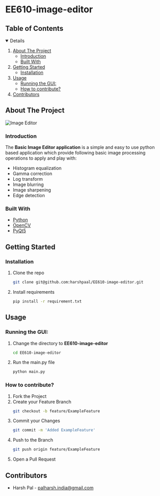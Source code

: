 <!-- PROJECT SHIELDS -->
<!--
concise syntax you may use.
*** https://www.markdownguide.org/basic-syntax/#reference-style-links
-->
# EE610-image-editor
## Table of Contents
<!-- TABLE OF CONTENTS -->
<details open="open">
  <ol>
    <li>
      <a href="#about-the-project">About The Project</a>
      <ul>
        <li><a href="#introduction">Introduction</a></li>
        <li><a href="#built-with">Built With</a></li>
      </ul>
    </li>
    <li>
      <a href="#getting-started">Getting Started</a>
      <ul>
        <li><a href="#installation">Installation</a></li>
      </ul>
    </li>
    <li>
        <a href="#usage">Usage</a>
        <ul>
<li><a href="#running-the-gui">Running the GUI:</a>
</li>
<li><a href="#how-to-contribute?">How to contribute?</a>
</li>
        </ul>
    </li>
    <li><a href="#contributors">Contributors</a></li>
  </ol>
</details>



<!-- ABOUT THE PROJECT -->
## About The Project

![Image Editor](img\img_1.jpg "Topic Modelling")

### Introduction
The **Basic Image Editor application** is a simple and easy to use 
python based application which provide following basic image processing operations to apply and play with:
- Histogram equalization
- Gamma correction
- Log transform 
- Image blurring
- Image sharpening
- Edge detection
 
### Built With
* [Python](https://www.python.org/)
* [OpenCV](https://opencv.org/)
* [PyQt5](https://pypi.org/project/PyQt5/)

<!-- GETTING STARTED -->
## Getting Started
### Installation

1. Clone the repo
   ```sh
   git clone git@github.com:harshpaal/EE610-image-editor.git
   ```
2. Install requirements
   ```sh
   pip install -r requirement.txt
   ```

<!-- USAGE EXAMPLES -->
## Usage

### Running the GUI:
1. Change the directory to **EE610-image-editor**
   ```sh
   cd EE610-image-editor
   ```
2. Run the main.py file
   ```sh
   python main.py
   ```

### How to contribute?
1. Fork the Project
2. Create your Feature Branch
   ```sh
   git checkout -b feature/ExampleFeature
   ```
3. Commit your Changes
   ```sh
   git commit -m 'Added ExampleFeature'
   ```
4. Push to the Branch
   ```sh
   git push origin feature/ExampleFeature
   ```
5. Open a Pull Request

<!-- CONTACT -->
## Contributors
* Harsh Pal - <a href="mailto:palharsh.india@gmail.com">palharsh.india@gmail.com</a>

